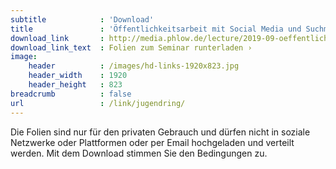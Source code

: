```yaml
---
subtitle            : 'Download'
title               : 'Öffentlichkeitsarbeit mit Social Media und Suchmaschinenoptimierung'
download_link       : http://media.phlow.de/lecture/2019-09-oeffentlichkeitsarbeit-mit-social-media-und-suchmaschinenoptimierung.pdf
download_link_text  : Folien zum Seminar runterladen ›
image:
    header          : /images/hd-links-1920x823.jpg
    header_width    : 1920
    header_height   : 823
breadcrumb          : false
url                 : /link/jugendring/
---
```

Die Folien sind nur für den privaten Gebrauch und dürfen nicht in soziale Netzwerke oder Plattformen oder per Email hochgeladen und verteilt werden. Mit dem Download stimmen Sie den Bedingungen zu.
<!--more-->